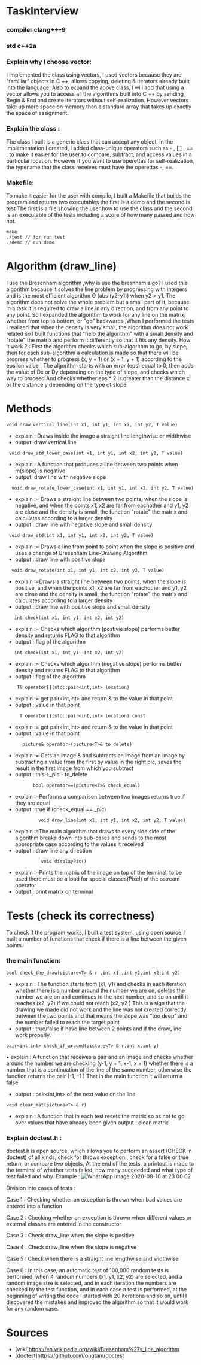 # TaskInterview

### compiler clang++-9 
### std c++2a
### Explain why I choose vector:
I implemented the class using vectors, I used vectors because they are "familiar" objects in C ++, allows copying, deleting & iterators already built into the language. Also to expand the above class, I will add that using a vector allows you to access all the algorithms built into C ++ by sending Begin & End and create iterators without self-realization. However vectors take up more space on memory than a standard array that takes up  exactly the space of assignment.

### Explain the class :
The class I built is a generic class that can accept any object, In the implementation I created, I added class-unique operators such as - , [ ]  , == , to make it easier for the user to compare, subtract, and access values in a particular location.                                                                                                  However if you want to use operettas for self-realization, the typename that the class receives must have the operettas -, ==.
### Makefile:
To make it easier for the user with compile, I built a Makefile that builds the program and returns two executables the first is a demo and the second is  test The first is a file showing the user how to use the class and the second is an executable of the tests including a score of how many passed and how not.
    
    make
    ./test // for run test
    ./demo // run demo 
    


# Algorithm (draw_line)
I use the Bresenham algorithm ,why is use the bresnham algo?
I used this algorithm because it solves the line problem by progressing with integers and is the most efficient algorithm O (abs (y2-y1)) when y2 > y1.
The algorithm does not solve the whole problem but a small part of it, because in a task it is required to draw a line in any direction, and from any point to any point.
So I expanded the algorithm to work for any line on the matrix, whether from top to bottom, or "go" backwards ,When I performed the tests I realized that when the density is very small, the algorithm does not work related so I built functions that "help the algorithm" with a small density and "rotate" the matrix and perform it differently so that it fits any density.
How it work  ? : First the algorithm checks which sub-algorithm to go, by slope, then for each sub-algorithm a calculation is made so that there will be progress whether to progress   (x, y + 1) or (x + 1, y + 1) according to the epsilon value , The algorithm starts with an error (eps) equal to 0, then adds the value of Dx or Dy depending on the type of slope, and checks which way to proceed
And checks whether eps * 2 is greater than the distance x or the distance y depending on the type of slope 



# Methods

```void draw_vertical_line(int x1, int y1, int x2, int y2, T value) ```

* explain : Draws inside the image a straight line lengthwise or widthwise
* output: draw vertical line

```  void draw_std_lower_case(int x1, int y1, int x2, int y2, T value) ```

* explain : A function that produces a line between two points when m(slope) is negative
* output: draw line with negative slope

```   void draw_rotate_lower_case(int x1, int y1, int x2, int y2, T value) ```

* explain := Draws a straight line between two points, when the slope is  negative, and when the points x1, x2 are far from eachother and y1, y2 are close and the density is small, the function "rotate" the matrix and calculates according to a larger density
* output : draw line with negative slope and small density 


```  void draw_std(int x1, int y1, int x2, int y2, T value) ```

* explain := Draws a line from point to point when the slope is positive and uses a change of Bresenham Line-Drawing Algorithm
* output : draw line with positive slope 

```   void draw_rotate(int x1, int y1, int x2, int y2, T value) ```

* explain :=Draws a straight line between two points, when the slope is positive, and when the points x1, x2 are far from eachother and y1, y2 are close and the density is small, the function "rotate" the matrix and calculates according to a larger density
* output : draw line with positive slope and small density


```   int check(int x1, int y1, int x2, int y2)```

* explain := Checks which algorithm (postivie slope) performs better density and returns FLAG to that algorithm
* output : flag of the algorithm

```   int check(int x1, int y1, int x2, int y2)```

* explain := Checks which algorithm (negative slope) performs better density and returns FLAG to that algorithm
* output : flag of the algorithm

```     T& operator[](std::pair<int,int> location) ```

* explain := get pair<int,int> and return & to the value in that point
* output :  value in that point

```      T operator[](std::pair<int,int> location) const ```

* explain := get pair<int,int> and return & to the value in that point
* output :  value in that point

```       picture& operator-(picture<T>& to_delete) ```

* explain := Gets an image & and subtracts an image from an image by subtracting a value from the first by value in the right pic, saves the result in the first image from which you subtract
* output :  this->_pic - to_delete

```           bool operator==(picture<T>& check_equal) ```

* explain :=Performs a comparison between two images returns true if they are equal
* output :  true if (check_equal == _pic)

```             void draw_line(int x1, int y1, int x2, int y2, T value)  ```

* explain :=The main algorithm that draws to every side side of the algorithm breaks down into sub-cases and sends to the most appropriate case according to the values it received
* output :  draw line any direction

```              void displayPic()  ```

* explain :=Prints the matrix of the image on top of the terminal, to be used there must be a load for special classes(Pixel) of the ostream operator
* output :  print matrix on terminal


# Tests (check its correctness)
To check if the program works, I built a test system, using open source.
I built a number of functions that check if there is a line between the given points.

### the main function:
`bool check_the_draw(picture<T> & r ,int x1 ,int y1,int x2,int y2)`

* explain : The function starts from (x1, y1) and checks in each iteration whether there is a number around the number we are on, deletes the number we are on and continues to the next number, and so on until it reaches (x2, y2) if we could not reach (x2, y2 ) This is a sign that the drawing we made did not work and the line was not created correctly between the two points and that means the slope was "too deep" and the number failed to reach the target point
* output : true/false if have line between 2 points and if the draw_line work properly.

` pair<int,int> check_if_around(picture<T> & r,int x,int y) `

•	explain : A function that receives a pair and an image and checks whether around the number we are checking (y-1, y + 1, x-1, x + 1) whether there is a number that is a continuation of the line of the same number, otherwise the function returns the pair (-1, -1 ) That in the main function it will return a false
* output : pair<int,int> of the next value on the line

`void clear_mat(picture<T> & r)`

* explain : A function that in each test resets the matrix so as not to go over values that have already been given
output : clean matrix

### Explain doctest.h : 
doctest.h is open source, which allows you to perform an assert (CHECK in doctest) of all kinds, check for throws exception , check for a false or true return, or compare two objects, At the end of the tests, a printout is made to the terminal of whether tests failed, how many succeeded and what type of test failed and why.
Example : 
![WhatsApp Image 2020-08-10 at 23 00 02](https://user-images.githubusercontent.com/54840897/89888222-45e0ca00-dbd8-11ea-9d66-9819569a6a00.jpeg)

			
Division into cases of tests :

Case 1 : Checking whether an exception is thrown when bad values are entered into a function

Case 2 : Checking whether an exception is thrown when different values or external classes are entered in the constructor <T>
	
Case 3 : Check draw_line when the slope is positive

Case 4 : Check draw_line when the slope is negative

Case 5 : Check when there is a straight line lengthwise and widthwise

Case 6 : In this case, an automatic test of 100,000 random tests is performed, when 4 random numbers (x1, y1, x2, y2) are selected, and a random image size is selected, and in each iteration the numbers are checked by the test function, and in each case a test is performed, at the beginning of writing the code I started with 20 iterations and so on, until I discovered the mistakes and improved the algorithm so that it would work for any random case.
  
  
# Sources
* [wiki]https://en.wikipedia.org/wiki/Bresenham%27s_line_algorithm
* [doctest]https://github.com/onqtam/doctest


